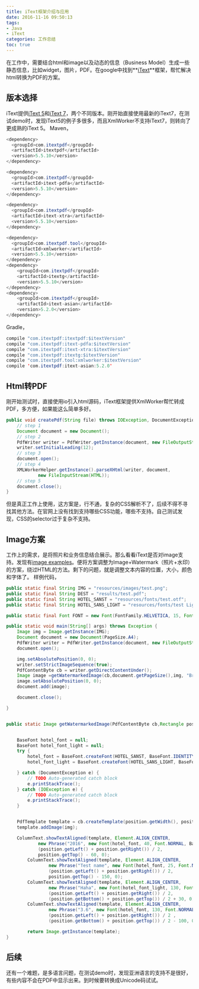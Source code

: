 ```yaml
---
title: iText框架介绍与应用
date: 2016-11-16 09:50:13
tags:
- Java
- iText
categories: 工作总结
toc: true
---
```


在工作中，需要结合html和image以及动态的信息（Business Model）生成一些静态信息，比如widget，图片，PDF。在google中找到**[iText](http://itextpdf.com/)**框架，帮忙解决html转换为PDF的方案。

## 版本选择
iText提供[iText 5](http://developers.itextpdf.com/examples-itext5)和[iText 7](http://developers.itextpdf.com/examples-itext7)，两个不同版本。刚开始直接使用最新的iText7，在测试demo时，发现iText5的例子多很多，而且XmlWorker不支持iText7，则转向了更成熟的iText 5。
Maven，
~~~java
<dependency>
  <groupId>com.itextpdf</groupId>
  <artifactId>itextpdf</artifactId>
  <version>5.5.10</version>
</dependency>

<dependency>
  <groupId>com.itextpdf</groupId>
  <artifactId>itext-pdfa</artifactId>
  <version>5.5.10</version>
</dependency>

<dependency>
  <groupId>com.itextpdf</groupId>
  <artifactId>itext-xtra</artifactId>
  <version>5.5.10</version>
</dependency>

<dependency>
  <groupId>com.itextpdf.tool</groupId>
  <artifactId>xmlworker</artifactId>
  <version>5.5.10</version>
</dependency>
<dependency>
    <groupId>com.itextpdf</groupId>
    <artifactId>itextg</artifactId>
    <version>5.5.10</version>
</dependency>
<dependency>
    <groupId>com.itextpdf</groupId>
    <artifactId>itext-asian</artifactId>
    <version>5.2.0</version>
</dependency>
~~~

Gradle，
~~~java
compile "com.itextpdf:itextpdf:$itextVersion"
compile "com.itextpdf:itext-pdfa:$itextVersion"
compile "com.itextpdf:itext-xtra:$itextVersion"
compile "com.itextpdf:itextg:$itextVersion"
compile "com.itextpdf.tool:xmlworker:$itextVersion"
compile 'com.itextpdf:itext-asian:5.2.0'
~~~

## Html转PDF
刚开始测试时，直接使用io引入html源码，iText框架提供XmlWorker帮忙转成PDF，多方便，如果能这么简单多好。
~~~java
public void createPdf(String file) throws IOException, DocumentException {
    // step 1
    Document document = new Document();
    // step 2
    PdfWriter writer = PdfWriter.getInstance(document, new FileOutputStream(file));
    writer.setInitialLeading(12);
    // step 3
    document.open();
    // step 4
    XMLWorkerHelper.getInstance().parseXHtml(writer, document,
            new FileInputStream(HTML));
    // step 5
    document.close();
}
~~~
但是真正工作上使用，这方案是，行不通，复杂的CSS解析不了，后续不得不寻找其他方法。在官网上没有找到支持哪些CSS功能，哪些不支持。自己测试发现，CSS的selector过于复杂不支持。

## Image方案
工作上的需求，是将照片和业务信息结合展示。那么看看iText是否对image支持。发现有[image examples](http://developers.itextpdf.com/examples/image-examples-itext5)。便将方案调整为Image+Watermark（照片+水印）的方案，绕过HTML的方法。剩下的问题，就是调整文本内容的位置，大小，颜色和字体了。
样例代码，
~~~java
public static final String IMG = "resources/images/test.png";
public static final String DEST = "results/test.pdf";
public static final String HOTEL_SANST = "resources/fonts/test.otf";
public static final String HOTEL_SANS_LIGHT = "resources/fonts/test Light.otf";

public static final Font FONT = new Font(FontFamily.HELVETICA, 15, Font.NORMAL, BaseColor.RED);

public static void main(String[] args) throws Exception {
    Image img = Image.getInstance(IMG);
    Document document = new Document(PageSize.A4);
    PdfWriter writer = PdfWriter.getInstance(document, new FileOutputStream(DEST));
    document.open();

    img.setAbsolutePosition(0, 0);
    writer.setStrictImageSequence(true);
    PdfContentByte cb = writer.getDirectContentUnder();
    Image image =getWatermarkedImage(cb,document.getPageSize(),img, "Bruno");
    image.setAbsolutePosition(0, 0);
    document.add(image);

    document.close();

}


public static Image getWatermarkedImage(PdfContentByte cb,Rectangle position, Image img, String watermark) throws DocumentException {


    BaseFont hotel_font = null;
    BaseFont hotel_font_light = null;
    try {
        hotel_font = BaseFont.createFont(HOTEL_SANST, BaseFont.IDENTITY_H, BaseFont.EMBEDDED);
        hotel_font_light = BaseFont.createFont(HOTEL_SANS_LIGHT, BaseFont.IDENTITY_H, BaseFont.EMBEDDED);

    } catch (DocumentException e) {
        // TODO Auto-generated catch block
        e.printStackTrace();
    } catch (IOException e) {
        // TODO Auto-generated catch block
        e.printStackTrace();
    }


    PdfTemplate template = cb.createTemplate(position.getWidth(), position.getHeight());
    template.addImage(img);

    ColumnText.showTextAligned(template, Element.ALIGN_CENTER,
            new Phrase("2016", new Font(hotel_font, 40, Font.NORMAL, BaseColor.RED)),
            (position.getLeft() + position.getRight()) / 2,
            position.getTop() - 60, 0);
        ColumnText.showTextAligned(template, Element.ALIGN_CENTER,
                new Phrase("Test name", new Font(hotel_font, 25, Font.NORMAL, BaseColor.RED)),
                (position.getLeft() + position.getRight()) / 2,
                position.getTop() - 150, 0);
        ColumnText.showTextAligned(template, Element.ALIGN_CENTER,
                new Phrase("Haha", new Font(hotel_font_light, 130, Font.NORMAL, BaseColor.RED)),
                (position.getLeft() + position.getRight()) / 2,
                (position.getBottom() + position.getTop()) / 2 + 30, 0);
        ColumnText.showTextAligned(template, Element.ALIGN_CENTER,
                new Phrase("3.6", new Font(hotel_font, 130, Font.NORMAL, BaseColor.RED)),
                (position.getLeft() + position.getRight()) / 2 ,
                (position.getBottom() + position.getTop()) / 2 - 100, 0);

        return Image.getInstance(template);
}
~~~

## 后续
还有一个难题，是多语言问题，在测试demo时，发现亚洲语言的支持不是很好，有些内容不会在PDF中显示出来。到时候要转换成Unicode码试试。